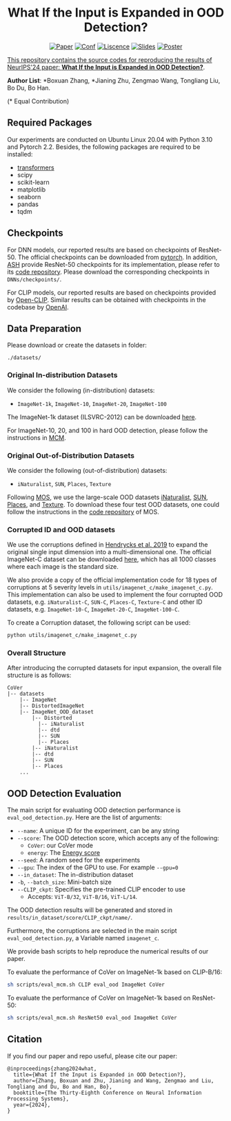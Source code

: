 <h1 align='center'>
What If the Input is Expanded in OOD Detection?
</h1>

<p align='center'>
<a href=""><img src="https://img.shields.io/badge/arXiv-1234.5678-b31b1b.svg" alt="Paper"></a> <a href="https://neurips.cc/"><img src="https://img.shields.io/badge/Pub-NeurIPS'24-blue" alt="Conf"></a> <a href="https://opensource.org/licenses/MIT"><img src="https://img.shields.io/badge/License-MIT-yellow.svg" alt="Liscence"></a> <a href=""><img src="https://img.shields.io/badge/Project%20-D76364" alt="Slides"></a> <a href=""><img src="https://img.shields.io/badge/Poster%20-Ffa500" alt="Poster"></a> <a href="">

</p>

This repository contains the source codes for reproducing the results of NeurIPS'24 paper: [**What If the Input is Expanded in OOD Detection?**]().

**Author List**: *Boxuan Zhang, *Jianing Zhu, Zengmao Wang, Tongliang Liu, Bo Du, Bo Han.

(* Equal Contribution)

## Required Packages

Our experiments are conducted on Ubuntu Linux 20.04 with Python 3.10 and Pytorch 2.2. Besides, the following packages are required to be installed:

- [transformers](https://huggingface.co/docs/transformers/installation)
- scipy
- scikit-learn
- matplotlib
- seaborn
- pandas
- tqdm

## Checkpoints

For DNN models, our reported results are based on checkpoints of ResNet-50. The official checkpoints can be downloaded from [pytorch](https://download.pytorch.org/models/resnet50-19c8e357.pth). In addition, [ASH](https://arxiv.org/abs/2209.09858) provide ResNet-50 checkpoints for its implementation, please refer to its [code repository](https://andrijazz.github.io/ash/). Please download the corresponding checkpoints in `DNNs/checkpoints/`.

For CLIP models, our reported results are based on checkpoints provided by [Open-CLIP](https://github.com/mlfoundations/open_clip). Similar results can be obtained with checkpoints in the codebase by [OpenAI](https://github.com/openai/CLIP). 



## Data Preparation

Please download or create the datasets in folder:
```
./datasets/
```

### Original In-distribution Datasets

We consider the following (in-distribution) datasets:

- `ImageNet-1k`, `ImageNet-10`, `ImageNet-20`, `ImageNet-100`

The ImageNet-1k dataset (ILSVRC-2012) can be downloaded [here](https://image-net.org/challenges/LSVRC/2012/index.php#). 

For ImageNet-10, 20, and 100 in hard OOD detection, please follow the instructions in [MCM](https://github.com/deeplearning-wisc/MCM).

### Original Out-of-Distribution Datasets

We consider the following (out-of-distribution) datasets:

- `iNaturalist`, `SUN`, `Places`, `Texture`

Following [MOS](https://arxiv.org/pdf/2105.01879), we use the large-scale OOD datasets [iNaturalist](https://arxiv.org/abs/1707.06642), [SUN](https://vision.princeton.edu/projects/2010/SUN/), [Places](https://arxiv.org/abs/1610.02055), and [Texture](https://arxiv.org/abs/1311.3618).
To download these four test OOD datasets, one could follow the instructions in the [code repository](https://arxiv.org/pdf/2105.01879) of MOS.

### Corrupted ID and OOD datasets
We use the corruptions defined in [Hendrycks et al. 2019](https://arxiv.org/pdf/1903.12261) to expand the original single input dimension into a multi-dimensional one.
The official ImageNet-C dataset can be downloaded [here](https://zenodo.org/records/2235448), which has all 1000 classes where each image is the standard size.

We also provide a copy of the official implementation code for 18 types of corruptions at 5 severity levels in `utils/imagenet_c/make_imagenet_c.py`. 
This implementation can also be used to implement the four corrupted OOD datasets, e.g. `iNaturalist-C`, `SUN-C`, `Places-C`, `Texture-C` and other ID datasets, e.g. `ImageNet-10-C`, `ImageNet-20-C`, `ImageNet-100-C`.

To create a Corruption dataset, the following script can be used:

```bash
python utils/imagenet_c/make_imagenet_c.py
```

### Overall Structure
After introducing the corrupted datasets for input expansion, the overall file structure is as follows:
```
CoVer
|-- datasets
    |-- ImageNet
    |-- DistortedImageNet
    |-- ImageNet_OOD_dataset
        |-- Distorted
          |-- iNaturalist
          |-- dtd
          |-- SUN
          |-- Places
        |-- iNaturalist
        |-- dtd
        |-- SUN
        |-- Places
    ...
```

## OOD Detection Evaluation

The main script for evaluating OOD detection performance is `eval_ood_detection.py`. Here are the list of arguments:

- `--name`: A unique ID for the experiment, can be any string
- `--score`: The OOD detection score, which accepts any of the following:
  - `CoVer`: our CoVer mode
  - `energy`: The [Energy score](https://proceedings.neurips.cc/paper/2020/hash/f5496252609c43eb8a3d147ab9b9c006-Abstract.html)
- `--seed`: A random seed for the experiments
- `--gpu`: The index of the GPU to use. For example `--gpu=0`
- `--in_dataset`: The in-distribution dataset
- `-b`, `--batch_size`: Mini-batch size
- `--CLIP_ckpt`: Specifies the pre-trained CLIP encoder to use
  - Accepts: `ViT-B/32`, `ViT-B/16`, `ViT-L/14`.

The OOD detection results will be generated and stored in  `results/in_dataset/score/CLIP_ckpt/name/`. 

Furthermore, the corruptions are selected in the main script `eval_ood_detection.py`, a Variable named `imagenet_c`.

We provide bash scripts to help reproduce the numerical results of our paper.  

To evaluate the performance of CoVer on ImageNet-1k based on CLIP-B/16:
```sh
sh scripts/eval_mcm.sh CLIP eval_ood ImageNet CoVer
```
To evaluate the performance of CoVer on ImageNet-1k based on ResNet-50:
```sh
sh scripts/eval_mcm.sh ResNet50 eval_ood ImageNet CoVer
```

## Citation
If you find our paper and repo useful, please cite our paper:
```
@inproceedings{zhang2024what,
  title={What If the Input is Expanded in OOD Detection?},
  author={Zhang, Boxuan and Zhu, Jianing and Wang, Zengmao and Liu, Tongliang and Du, Bo and Han, Bo},
  booktitle={The Thirty-Eighth Conference on Neural Information Processing Systems},
  year={2024},
} 
```
